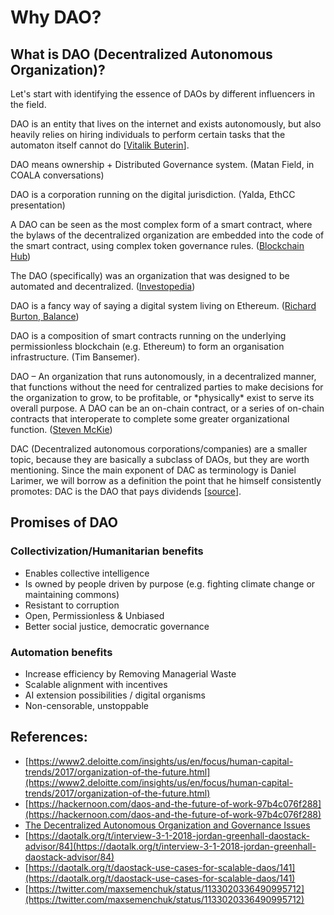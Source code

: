 # Why DAO?

## What is DAO \(Decentralized Autonomous Organization\)?

Let's start with identifying the essence of DAOs by different influencers in the field.

DAO is an entity that lives on the internet and exists autonomously, but also heavily relies on hiring individuals to perform certain tasks that the automaton itself cannot do \[[Vitalik Buterin](https://blog.ethereum.org/2014/05/06/daos-dacs-das-and-more-an-incomplete-terminology-guide/)\].

DAO means ownership + Distributed Governance system. \(Matan Field, in COALA conversations\)

DAO is a corporation running on the digital jurisdiction. \(Yalda, EthCC presentation\)

A DAO can be seen as the most complex form of a smart contract, where the bylaws of the decentralized organization are embedded into the code of the smart contract, using complex token governance rules. \([Blockchain Hub](https://blockchainhub.net/dao-decentralized-autonomous-organization/)\)

The DAO \(specifically\) was an organization that was designed to be automated and decentralized. \([Investopedia](https://www.investopedia.com/tech/what-dao/)\)

DAO is a fancy way of saying a digital system living on Ethereum. \([Richard Burton, Balance](https://medium.com/balance-io/why-open-source-finance-will-win-a1f3a61544c2)\)

DAO is a composition of smart contracts running on the underlying permissionless blockchain \(e.g. Ethereum\) to form an organisation infrastructure. \(Tim Bansemer\).

DAO – An organization that runs autonomously, in a decentralized manner, that functions without the need for centralized parties to make decisions for the organization to grow, to be profitable, or \*physically\* exist to serve its overall purpose. A DAO can be an on-chain contract, or a series of on-chain contracts that interoperate to complete some greater organizational function. \([Steven McKie](https://medium.com/amentum/the-year-of-the-dao-comeback-9c888b44980)\)

DAC \(Decentralized autonomous corporations/companies\) are a smaller topic, because they are basically a subclass of DAOs, but they are worth mentioning. Since the main exponent of DAC as terminology is Daniel Larimer, we will borrow as a definition the point that he himself consistently promotes: DAC is the DAO that pays dividends \[[source](https://blog.ethereum.org/2014/05/06/daos-dacs-das-and-more-an-incomplete-terminology-guide/)\]. 

## Promises of DAO

### Collectivization/Humanitarian benefits

* Enables collective intelligence
* Is owned by people driven by purpose \(e.g. fighting climate change or maintaining commons\)
* Resistant to corruption
* Open, Permissionless & Unbiased
* Better social justice, democratic governance

### Automation benefits

* Increase efficiency by Removing Managerial Waste
* Scalable alignment with incentives
* AI extension possibilities / digital organisms
* Non-censorable, unstoppable 

## References:

* [https://www2.deloitte.com/insights/us/en/focus/human-capital-trends/2017/organization-of-the-future.html](https://www2.deloitte.com/insights/us/en/focus/human-capital-trends/2017/organization-of-the-future.html)
* [https://hackernoon.com/daos-and-the-future-of-work-97b4c076f288](https://hackernoon.com/daos-and-the-future-of-work-97b4c076f288)
* [The Decentralized Autonomous Organization and Governance Issues](https://poseidon01.ssrn.com/delivery.php?ID=874121115073065002015115115111083029117043064003031030025127073026002089014105115122122049008101104109008000027073023116065112040060087061002004004020112069123109072057062022125014021085094064025010101106024001116093073021019029080016023075123006004105&EXT=pdf)
* [https://daotalk.org/t/interview-3-1-2018-jordan-greenhall-daostack-advisor/84](https://daotalk.org/t/interview-3-1-2018-jordan-greenhall-daostack-advisor/84)
* [https://daotalk.org/t/daostack-use-cases-for-scalable-daos/141](https://daotalk.org/t/daostack-use-cases-for-scalable-daos/141)
* [https://twitter.com/maxsemenchuk/status/1133020336490995712](https://twitter.com/maxsemenchuk/status/1133020336490995712)

